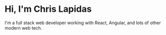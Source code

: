 # Hi, I'm Chris Lapidas
I'm a full stack web developer working with React, Angular, and lots of other modern web tech.

